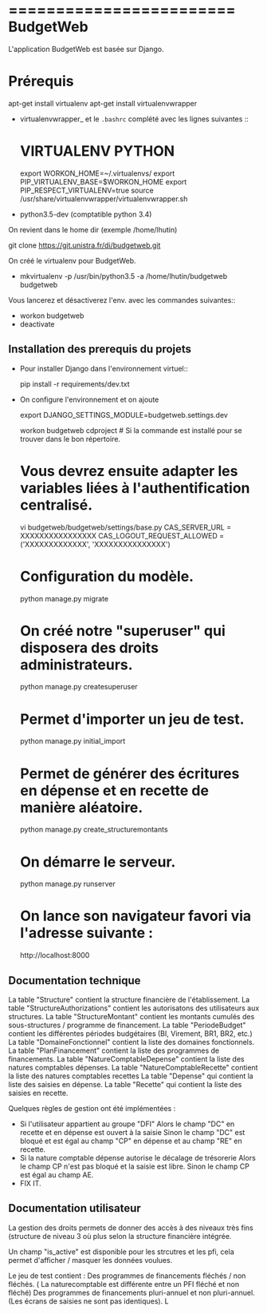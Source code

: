 ========================
BudgetWeb
========================

L'application BudgetWeb est basée sur Django.


Prérequis
===================

  apt-get install virtualenv
  apt-get install virtualenvwrapper
  
  * virtualenvwrapper_ et le ``.bashrc`` complété avec les lignes suivantes ::

	# VIRTUALENV PYTHON
	export WORKON_HOME=~/.virtualenvs/
	export PIP_VIRTUALENV_BASE=$WORKON_HOME
	export PIP_RESPECT_VIRTUALENV=true
	source /usr/share/virtualenvwrapper/virtualenvwrapper.sh
	
  * python3.5-dev (comptatible python 3.4)
  
On revient dans le home dir (exemple /home/lhutin)

  git clone https://git.unistra.fr/di/budgetweb.git
  
On créé le virtualenv pour BudgetWeb.

  * mkvirtualenv -p /usr/bin/python3.5 -a /home/lhutin/budgetweb budgetweb
  
Vous lancerez et désactiverez l'env. avec les commandes suivantes::

  * workon budgetweb
  * deactivate
  
  
Installation des prerequis du projets
-------------------------------------

* Pour installer Django dans l'environnement virtuel::

    pip install -r requirements/dev.txt
    
* On configure l'environnement et on ajoute 

    export DJANGO_SETTINGS_MODULE=budgetweb.settings.dev
    
    workon budgetweb
    cdproject # Si la commande est installé pour se trouver dans le bon répertoire.

    # Vous devrez ensuite adapter les variables liées à l'authentification centralisé.
    vi budgetweb/budgetweb/settings/base.py 
    CAS_SERVER_URL = XXXXXXXXXXXXXXXX
    CAS_LOGOUT_REQUEST_ALLOWED = ('XXXXXXXXXXXXX', 'XXXXXXXXXXXXXXX')
    
    # Configuration du modèle.
    python manage.py migrate
    
    # On créé notre "superuser" qui disposera des droits administrateurs.
    python manage.py createsuperuser
    
    # Permet d'importer un jeu de test.
    python manage.py initial_import
    
    # Permet de générer des écritures en dépense et en recette de manière aléatoire.
    python manage.py create_structuremontants
    
    # On démarre le serveur.
    python manage.py runserver
    
    # On lance son navigateur favori via l'adresse suivante :
    http://localhost:8000
   
Documentation technique
-----------------------

La table "Structure" contient la structure financière de l'établissement.
La table "StructureAuthorizations" contient les autorisatons des utilisateurs aux structures.
La table "StructureMontant" contient les montants cumulés des sous-structures / programme de financement.
La table "PeriodeBudget" contient les différentes périodes budgétaires (BI, Virement, BR1, BR2, etc.)
La table "DomaineFonctionnel" contient la liste des domaines fonctionnels.
La table "PlanFinancement" contient la liste des programmes de financements.
La table "NatureComptableDepense" contient la liste des natures comptables dépenses.
La table "NatureComptableRecette" contient la liste des natures comptables recettes
La table "Depense" qui contient la liste des saisies en dépense.
La table "Recette" qui contient la liste des saisies en recette.

Quelques règles de gestion ont été implémentées :
  * Si l'utilisateur appartient au groupe "DFI"
        Alors le champ "DC" en recette et en dépense est ouvert à la saisie
        Sinon le champ "DC" est bloqué et est égal au champ "CP" en dépense et au champ "RE" en recette.
  * Si la nature comptable dépense autorise le décalage de trésorerie
        Alors le champ CP n'est pas bloqué et la saisie est libre.
        Sinon le champ CP est égal au champ AE.
  * FIX IT.

Documentation utilisateur
-------------------------

La gestion des droits permets de donner des accès à des niveaux très fins (structure de niveau 3 où plus selon la structure financière intégrée.

Un champ "is_active" est disponible pour les strcutres et les pfi, cela permet d'afficher / masquer les données voulues.

Le jeu de test contient :
    Des programmes de financements fléchés / non fléchés. ( La naturecomptable est différente entre un PFI fléché et non fléché)
    Des programmes de financements pluri-annuel et non pluri-annuel. (Les écrans de saisies ne sont pas identiques).
L

